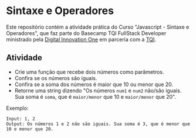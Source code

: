 # Sintaxe e Operadores

Este repositório contém a atividade prática do Curso "Javascript - Sintaxe e Operadores", que faz parte do Basecamp TQI FullStack Developer ministrado pela [Digital Innovation One](https://digitalinnovation.one/) em parceria com a [TQI](https://www.tqi.com.br).

## Atividade

- Crie uma função que recebe dois números como parâmetros.
- Confira se os números são iguais.
- Confira se a soma dos números é maior que 10 ou menor que 20.
- Retorne uma string dizendo "Os números `num1` e `num2` não/são iguais. Sua soma é `soma`, que é `maior/menor` que 10 e `maior/menor` que 20".

Exemplo:

```
Input: 1, 2
Output: Os números 1 e 2 não são iguais. Sua soma é 3, que é menor que 10 e menor que 20.
```